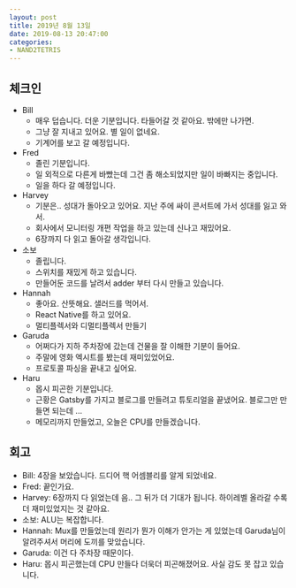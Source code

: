 ```yaml
---
layout: post
title: 2019년 8월 13일
date: 2019-08-13 20:47:00
categories:
- NAND2TETRIS
---
```


## 체크인

* Bill
  * 매우 덥습니다. 더운 기분입니다. 타들어갈 것 같아요. 밖에만 나가면.
  * 그냥 잘 지내고 있어요. 별 일이 없네요.
  * 기계어를 보고 갈 예정입니다.
* Fred
  * 졸린 기분입니다.
  * 일 외적으로 다른게 바빴는데 그건 좀 해소되었지만 일이 바빠지는 중입니다.
  * 일을 하다 갈 예정입니다.
* Harvey
  * 기분은.. 성대가 돌아오고 있어요. 지난 주에 싸이 콘서트에 가서 성대를 잃고 와서.
  * 회사에서 모니터링 개편 작업을 하고 있는데 신나고 재밌어요.
  * 6장까지 다 읽고 돌아갈 생각입니다.
* 소보
  * 졸립니다.
  * 스위치를 재밌게 하고 있습니다.
  * 만들어둔 코드를 날려서 adder 부터 다시 만들고 있습니다.
* Hannah
  * 좋아요. 산뜻해요. 샐러드를 먹어서.
  * React Native를 하고 있어요.
  * 멀티플렉서와 디멀티플렉서 만들기
* Garuda
  * 어쩌다가 지하 주차장에 갔는데 건물을 잘 이해한 기분이 들어요.
  * 주말에 영화 엑시트를 봤는데 재미있었어요.
  * 프로토콜 파싱을 끝내고 싶어요.
* Haru
  * 몹시 피곤한 기분입니다.
  * 근황은 Gatsby를 가지고 블로그를 만들려고 튜토리얼을 끝냈어요. 블로그만 만들면 되는데 ...
  * 메모리까지 만들었고, 오늘은 CPU를 만들겠습니다.

## 회고

* Bill: 4장을 보았습니다. 드디어 핵 어셈블리를 알게 되었네요.
* Fred: 끝인가요.
* Harvey: 6장까지 다 읽었는데 음.. 그 뒤가 더 기대가 됩니다. 하이레벨 올라갈 수록 더 재미있었지는 것 같아요.
* 소보: ALU는 복잡합니다.
* Hannah: Mux를 만들었는데 원리가 뭔가 이해가 안가는 게 있었는데 Garuda님이 알려주셔서 머리에 도끼를 맞았습니다.
* Garuda: 이건 다 주차장 때문이다.
* Haru: 몹시 피곤했는데 CPU 만들다 더욱더 피곤해졌어요. 사실 감도 못 잡고 있습니다.
